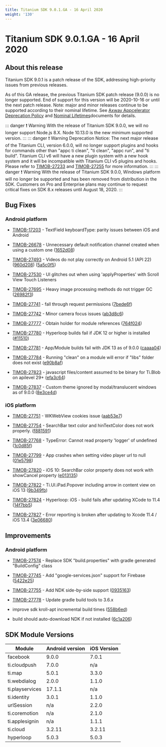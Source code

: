 ```yaml
---
title: Titanium SDK 9.0.1.GA - 16 April 2020
weight: '130'
---
```


# Titanium SDK 9.0.1.GA - 16 April 2020

## About this release

Titanium SDK 9.0.1 is a patch release of the SDK, addressing high-priority issues from previous releases.

As of this GA release, the previous Titanium SDK patch release (9.0.0) is no longer supported. End of support for this version will be 2020-10-16 or until the next patch release. Note: major and minor releases continue to be supported according to their nominal lifetime. See [Axway Appcelerator Deprecation Policy](https://docs.axway.com/bundle/AMPLIFY_Appcelerator_Services_Overview_allOS_en/page/axway_appcelerator_deprecation_policy.html) and [Nominal Lifetimes](https://docs.axway.com/bundle/AMPLIFY_Appcelerator_Services_Overview_allOS_en/page/axway_appcelerator_product_lifecycle.html#AxwayAppceleratorProductLifecycle-NominalLifetimes)documents for details.

::: danger ❗️ Warning
With the release of Titanium SDK 9.0.0, we will no longer support Node.js 8.X. Node 10.13.0 is the new minimum supported version.
:::
::: danger ❗️ Warning
Deprecation Notice: The next major release of the Titanium CLI, version 6.0.0, will no longer support plugins and hooks for commands other than "appc ti clean", "ti clean", "appc run", and "ti build". Titanium CLI v6 will have a new plugin system with a new hook system and it will be incompatible with Titanium CLI v5 plugins and hooks. Please refer to [TIMOB-27233](https://jira-archive.titaniumsdk.com/TIMOB-27233) and [TIMOB-27255](https://jira-archive.titaniumsdk.com/TIMOB-27255) for more information.
:::
::: danger ❗️ Warning
With the release of Titanium SDK 9.0.0, Windows platform will no longer be supported and has been removed from distribution in the SDK. Customers on Pro and Enterprise plans may continue to request critical fixes on SDK 8.x releases until August 18, 2020.
:::

## Bug Fixes

### Android platform

* [TIMOB-17203](https://jira-archive.titaniumsdk.com/TIMOB-17203) - TextField keyboardType: parity issues between iOS and Android

* [TIMOB-26678](https://jira-archive.titaniumsdk.com/TIMOB-26678) - Unnecessary default notification channel created when using a custom one ([1652d08](https://github.com/tidev/titanium_mobile/commit/1652d0878f5735db2a1673d46af1254e91147937))

* [TIMOB-27493](https://jira-archive.titaniumsdk.com/TIMOB-27493) - Videos do not play correctly on Android 5.1 (API 22) ([960d208](https://github.com/tidev/titanium_mobile/commit/960d208898939f37c9a11621e3e6a2ce267e50a8)) ([5a5c0f5](https://github.com/tidev/titanium_mobile/commit/5a5c0f5201d1d2209273196348968e3d94088f2c))

* [TIMOB-27530](https://jira-archive.titaniumsdk.com/TIMOB-27530) - UI glitches out when using 'applyProperties' with Scroll View Touch Listeners

* [TIMOB-27695](https://jira-archive.titaniumsdk.com/TIMOB-27695) - Heavy image processing methods do not trigger GC ([26982f3](https://github.com/tidev/titanium_mobile/commit/26982f304121cd235cc6b04b9dc3a3c87614a8bd))

* [TIMOB-27741](https://jira-archive.titaniumsdk.com/TIMOB-27741) - fall through request permissions ([7bede6f](https://github.com/tidev/titanium_mobile/commit/7bede6f7cf52ca78bec65d514ec3e930cc9428c3))

* [TIMOB-27742](https://jira-archive.titaniumsdk.com/TIMOB-27742) - Minor camera focus issues ([ab3d8c6](https://github.com/tidev/titanium_mobile/commit/ab3d8c6083d549d42a1b48ca401086fa074e0374))

* [TIMOB-27777](https://jira-archive.titaniumsdk.com/TIMOB-27777) - Obtain holder for module references ([764f024](https://github.com/tidev/titanium_mobile/commit/764f024daf5b95a288104d5e374c2eb35b80d641))

* [TIMOB-27780](https://jira-archive.titaniumsdk.com/TIMOB-27780) - Hyperloop builds fail if JDK 12 or higher is installed ([#11510](https://github.com/tidev/titanium_mobile/pull/11510))

* [TIMOB-27781](https://jira-archive.titaniumsdk.com/TIMOB-27781) - App/Module builds fail with JDK 13 as of 9.0.0 ([caaaa04](https://github.com/tidev/titanium_mobile/commit/caaaa0480d3d2ad52e637b34b92e36f0d2195c3e))

* [TIMOB-27784](https://jira-archive.titaniumsdk.com/TIMOB-27784) - Running "clean" on a module will error if "libs" folder does not exist ([e90b8af](https://github.com/tidev/titanium_mobile/commit/e90b8af9304a4911edc50fed3b325f7d2504bdc7))

* [TIMOB-27823](https://jira-archive.titaniumsdk.com/TIMOB-27823) - javascript files/content assumed to be binary for Ti.Blob on apilevel 29+ ([efa3c64](https://github.com/tidev/titanium_mobile/commit/efa3c64e75752ea3b1ea082a41e78584df838462))

* [TIMOB-27837](https://jira-archive.titaniumsdk.com/TIMOB-27837) - Custom theme ignored by modal/translucent windows as of 9.0.0 ([8e3ce4d](https://github.com/tidev/titanium_mobile/commit/8e3ce4da0d1f83ac7f258cb9e1c9092250191951))

### iOS platform

* [TIMOB-27751](https://jira-archive.titaniumsdk.com/TIMOB-27751) - WKWebView cookies issue ([aab53e7](https://github.com/tidev/titanium_mobile/commit/aab53e701ad1f4d50698283ffdb3e2f161624585))

* [TIMOB-27754](https://jira-archive.titaniumsdk.com/TIMOB-27754) - SearchBar text color and hinTextColor does not work properly. ([f881591](https://github.com/tidev/titanium_mobile/commit/f88159142a52a8acf6b6b933fd7e5bd8789d40ab))

* [TIMOB-27768](https://jira-archive.titaniumsdk.com/TIMOB-27768) - TypeError: Cannot read property 'logger' of undefined ([1c0d85f](https://github.com/tidev/titanium_mobile/commit/1c0d85f865a11b935ed86e49e963da54274be823))

* [TIMOB-27799](https://jira-archive.titaniumsdk.com/TIMOB-27799) - App crashes when setting video player url to null ([01e5798](https://github.com/tidev/titanium_mobile/commit/01e57985826b7552e1e23c63f4a31c61b622156e))

* [TIMOB-27820](https://jira-archive.titaniumsdk.com/TIMOB-27820) - iOS 10: SearchBar color property does not work with showCancel property ([e013135](https://github.com/tidev/titanium_mobile/commit/e013135988dc00436c5da9cfc690bd965240306e))

* [TIMOB-27822](https://jira-archive.titaniumsdk.com/TIMOB-27822) - Ti.UI.iPad.Popover including arrow in content view on iOS 13 ([9b349fb](https://github.com/tidev/titanium_mobile/commit/9b349fbe312774a5f25d6f11aac85db36d41bf15))

* [TIMOB-27824](https://jira-archive.titaniumsdk.com/TIMOB-27824) - Hyperloop: iOS - build fails after updating XCode to 11.4 ([14f7bb5](https://github.com/tidev/titanium_mobile/commit/14f7bb5b666534342aa5c8afefab53e61d7b5729))

* [TIMOB-27827](https://jira-archive.titaniumsdk.com/TIMOB-27827) - Error reporting is broken after updating to Xcode 11.4 / iOS 13.4 ([3e06680](https://github.com/tidev/titanium_mobile/commit/3e0668000ef1baac5dff3570cf2a36c61ee91d8e))

## Improvements

### Android platform

* [TIMOB-27574](https://jira-archive.titaniumsdk.com/TIMOB-27574) - Replace SDK "build.properties" with gradle generated "BuildConfig" class

* [TIMOB-27745](https://jira-archive.titaniumsdk.com/TIMOB-27745) - Add "google-services.json" support for Firebase ([5422e25](https://github.com/tidev/titanium_mobile/commit/5422e25d415f77e62486d1fde839ebdffb6de523))

* [TIMOB-27755](https://jira-archive.titaniumsdk.com/TIMOB-27755) - Add NDK side-by-side support ([0935163](https://github.com/tidev/titanium_mobile/commit/0935163c97cd247e35b6a6546c49aa4084f9e3ed))

* [TIMOB-27778](https://jira-archive.titaniumsdk.com/TIMOB-27778) - Update gradle build tools to 3.6.x

* improve sdk kroll-apt incremental build times ([558b6ed](https://github.com/tidev/titanium_mobile/commit/558b6ed670dc376811ecda6d26d1aaeffaccadfd))

* build should auto-download NDK if not installed ([6c1a206](https://github.com/tidev/titanium_mobile/commit/6c1a206c6b66de3bf53578be3f0547e2956944c7))

## SDK Module Versions

| Module | Android version | iOS Version |
| --- | --- | --- |
| facebook | 9.0.0 | 7.0.1 |
| ti.cloudpush | 7.0.0 | n/a |
| ti.map | 5.0.1 | 3.3.0 |
| ti.webdialog | 2.0.0 | 1.1.0 |
| ti.playservices | 17.1.1 | n/a |
| ti.identity | 3.0.1 | 1.1.0 |
| urlSession | n/a | 2.2.0 |
| ti.coremotion | n/a | 2.1.0 |
| ti.applesignin | n/a | 1.1.1 |
| ti.cloud | 3.2.11 | 3.2.11 |
| hyperloop | 5.0.3 | 5.0.3 |
